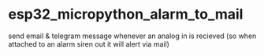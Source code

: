 # esp32_micropython_alarm_to_mail
send email &amp; telegram message whenever an analog in is recieved (so when attached to an alarm siren out it will alert via mail)
